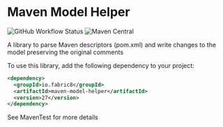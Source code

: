 # Maven Model Helper

![GitHub Workflow Status](https://img.shields.io/github/actions/workflow/status/fabric8-launcher/maven-model-helper/maven.yml?logo=github&style=for-the-badge)
![Maven Central](https://img.shields.io/maven-central/v/io.fabric8/maven-model-helper?style=for-the-badge)

A library to parse Maven descriptors (pom.xml) and write changes to the model preserving the original comments

To use this library, add the following dependency to your project: 

```xml
<dependency>
  <groupId>io.fabric8</groupId>
  <artifactId>maven-model-helper</artifactId>
  <version>27</version>
</dependency>
```

See MavenTest for more details
